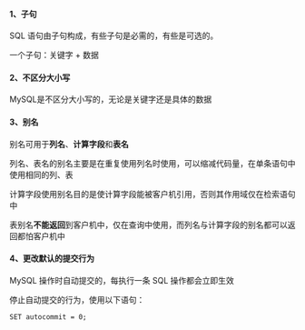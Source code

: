 #### 1、子句
SQL 语句由子句构成，有些子句是必需的，有些是可选的。

一个子句：关键字 + 数据

#### 2、不区分大小写

MySQL是不区分大小写的，无论是关键字还是具体的数据

#### 3、别名
别名可用于**列名**、**计算字段**和**表名**

列名、表名的别名主要是在重复使用列名时使用，可以缩减代码量，在单条语句中使用相同的列、表

计算字段使用别名目的是使计算字段能被客户机引用，否则其作用域仅在检索语句中

表别名**不能返回**到客户机中，仅在查询中使用，而列名与计算字段的别名都可以返回都怕客户机中

#### 4、更改默认的提交行为
MySQL 操作时自动提交的，每执行一条 SQL 操作都会立即生效

停止自动提交的行为，使用以下语句：
```
SET autocommit = 0;
```
